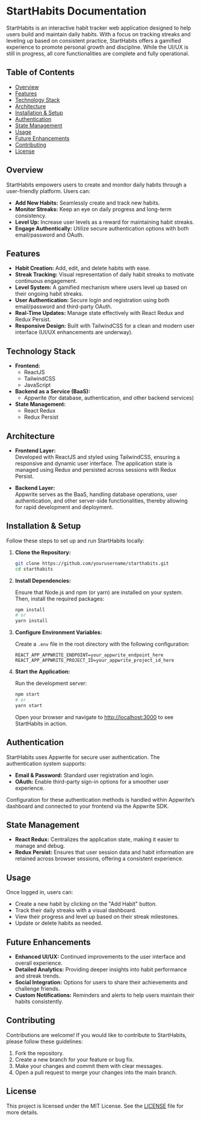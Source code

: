 
# StartHabits Documentation

StartHabits is an interactive habit tracker web application designed to help users build and maintain daily habits. With a focus on tracking streaks and leveling up based on consistent practice, StartHabits offers a gamified experience to promote personal growth and discipline. While the UI/UX is still in progress, all core functionalities are complete and fully operational.

## Table of Contents

- [Overview](#overview)
- [Features](#features)
- [Technology Stack](#technology-stack)
- [Architecture](#architecture)
- [Installation & Setup](#installation--setup)
- [Authentication](#authentication)
- [State Management](#state-management)
- [Usage](#usage)
- [Future Enhancements](#future-enhancements)
- [Contributing](#contributing)
- [License](#license)

## Overview

StartHabits empowers users to create and monitor daily habits through a user-friendly platform. Users can:
- **Add New Habits:** Seamlessly create and track new habits.
- **Monitor Streaks:** Keep an eye on daily progress and long-term consistency.
- **Level Up:** Increase user levels as a reward for maintaining habit streaks.
- **Engage Authentically:** Utilize secure authentication options with both email/password and OAuth.

## Features

- **Habit Creation:** Add, edit, and delete habits with ease.
- **Streak Tracking:** Visual representation of daily habit streaks to motivate continuous engagement.
- **Level System:** A gamified mechanism where users level up based on their ongoing habit streaks.
- **User Authentication:** Secure login and registration using both email/password and third-party OAuth.
- **Real-Time Updates:** Manage state effectively with React Redux and Redux Persist.
- **Responsive Design:** Built with TailwindCSS for a clean and modern user interface (UI/UX enhancements are underway).

## Technology Stack

- **Frontend:**  
  - ReactJS  
  - TailwindCSS  
  - JavaScript
- **Backend as a Service (BaaS):**  
  - Appwrite (for database, authentication, and other backend services)
- **State Management:**  
  - React Redux  
  - Redux Persist

## Architecture

- **Frontend Layer:**  
  Developed with ReactJS and styled using TailwindCSS, ensuring a responsive and dynamic user interface. The application state is managed using Redux and persisted across sessions with Redux Persist.
  
- **Backend Layer:**  
  Appwrite serves as the BaaS, handling database operations, user authentication, and other server-side functionalities, thereby allowing for rapid development and deployment.

## Installation & Setup

Follow these steps to set up and run StartHabits locally:

1. **Clone the Repository:**

   ```bash
   git clone https://github.com/yourusername/starthabits.git
   cd starthabits
   ```

2. **Install Dependencies:**

   Ensure that Node.js and npm (or yarn) are installed on your system. Then, install the required packages:

   ```bash
   npm install
   # or
   yarn install
   ```

3. **Configure Environment Variables:**

   Create a `.env` file in the root directory with the following configuration:

   ```env
   REACT_APP_APPWRITE_ENDPOINT=your_appwrite_endpoint_here
   REACT_APP_APPWRITE_PROJECT_ID=your_appwrite_project_id_here
   ```

4. **Start the Application:**

   Run the development server:

   ```bash
   npm start
   # or
   yarn start
   ```

   Open your browser and navigate to [http://localhost:3000](http://localhost:3000) to see StartHabits in action.

## Authentication

StartHabits uses Appwrite for secure user authentication. The authentication system supports:
- **Email & Password:** Standard user registration and login.
- **OAuth:** Enable third-party sign-in options for a smoother user experience.

Configuration for these authentication methods is handled within Appwrite’s dashboard and connected to your frontend via the Appwrite SDK.

## State Management

- **React Redux:** Centralizes the application state, making it easier to manage and debug.
- **Redux Persist:** Ensures that user session data and habit information are retained across browser sessions, offering a consistent experience.

## Usage

Once logged in, users can:
- Create a new habit by clicking on the "Add Habit" button.
- Track their daily streaks with a visual dashboard.
- View their progress and level up based on their streak milestones.
- Update or delete habits as needed.

## Future Enhancements

- **Enhanced UI/UX:** Continued improvements to the user interface and overall experience.
- **Detailed Analytics:** Providing deeper insights into habit performance and streak trends.
- **Social Integration:** Options for users to share their achievements and challenge friends.
- **Custom Notifications:** Reminders and alerts to help users maintain their habits consistently.

## Contributing

Contributions are welcome! If you would like to contribute to StartHabits, please follow these guidelines:
1. Fork the repository.
2. Create a new branch for your feature or bug fix.
3. Make your changes and commit them with clear messages.
4. Open a pull request to merge your changes into the main branch.

## License

This project is licensed under the MIT License. See the [LICENSE](LICENSE) file for more details.

